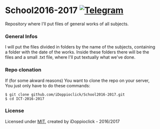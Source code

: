 # School2016-2017 [![Telegram](https://img.shields.io/badge/Telegram-@iDoppioclick-blue.svg?style=flat)](https://t.me/iDoppioclick)
Repository where I'll put files of general works of all subjects.

### General Infos
I will put the files divided in folders by the name of the subjects, containing a folder with the date of the works.
Inside these folders there will be the files and a small .txt file, where I'll put textually what we've done.

### Repo clonation
If (for some akward reasons) You want to clone the repo on your server, You just only have to do these commands:

    $ git clone github.com/iDoppioclick/School2016-2017.git
    $ cd ICT-2016-2017

### License
Licensed under [MIT](https://opensource.org/licenses/MIT), created by iDoppioclick - 2016/2017
